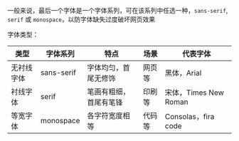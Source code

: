 一般来说，最后一个字体是一个字体系列，可在该系列中任选一种，`sans-serif`, `serif` 或 `monospace`，以防字体缺失过度破坏网页效果

字体类型：

| 类型       | 字体系列   | 特点                   | 场景   | 代表字体              |
| ---------- | ---------- | ---------------------- | ------ | --------------------- |
| 无衬线字体 | sans-serif | 字体均匀，首尾无修饰   | 网页等 | 黑体，Arial           |
| 衬线字体   | serif      | 笔画有粗细，首尾有笔锋 | 印刷等 | 宋体，Times New Roman |
| 等宽字体   | monospace  | 各字符宽度相等         | 代码等 | Consolas，fira code   |

